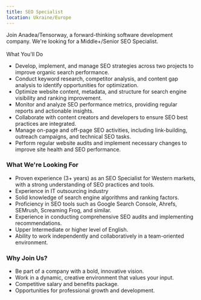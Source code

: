 ```yaml
---
title: SEO Specialist
location: Ukraine/Europe
---
```

Join Anadea/Tensorway, a forward-thinking software development company. We're looking for a Middle+/Senior SEO Specialist.\
\
What You'll Do

* Develop, implement, and manage SEO strategies across two projects to improve organic search performance.
* Conduct keyword research, competitor analysis, and content gap analysis to identify opportunities for optimization.
* Optimize website content, metadata, and structure for search engine visibility and ranking improvement.
* Monitor and analyze SEO performance metrics, providing regular reports and actionable insights.
* Collaborate with content creators and developers to ensure SEO best practices are integrated.
* Manage on-page and off-page SEO activities, including link-building, outreach campaigns, and technical SEO tasks.
* Perform regular website audits and implement necessary changes to improve site health and SEO performance.

### What We're Looking For

* Proven experience (3+ years) as an SEO Specialist for Western markets, with a strong understanding of SEO practices and tools.
* Experience in IT outsourcing industry
* Solid knowledge of search engine algorithms and ranking factors.
* Proficiency in SEO tools such as Google Search Console, Ahrefs, SEMrush, Screaming Frog, and similar.
* Experience in conducting comprehensive SEO audits and implementing recommendations.
* Upper Intermediate or higher level of English.
* Ability to work independently and collaboratively in a team-oriented environment.

### Why Join Us?

* Be part of a company with a bold, innovative vision.
* Work in a dynamic, creative environment that values your input.
* Competitive salary and benefits package.
* Opportunities for professional growth and development.